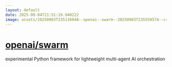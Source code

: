 ```yaml
---
layout: default
date: 2025-09-04T21:51:19.940222
image: assets/20250903T235136948--openai--swarm--20250903T235559574--cropped.png
---
```


# [openai/swarm](https://github.com/openai/swarm)

experimental Python framework for lightweight multi-agent AI orchestration
